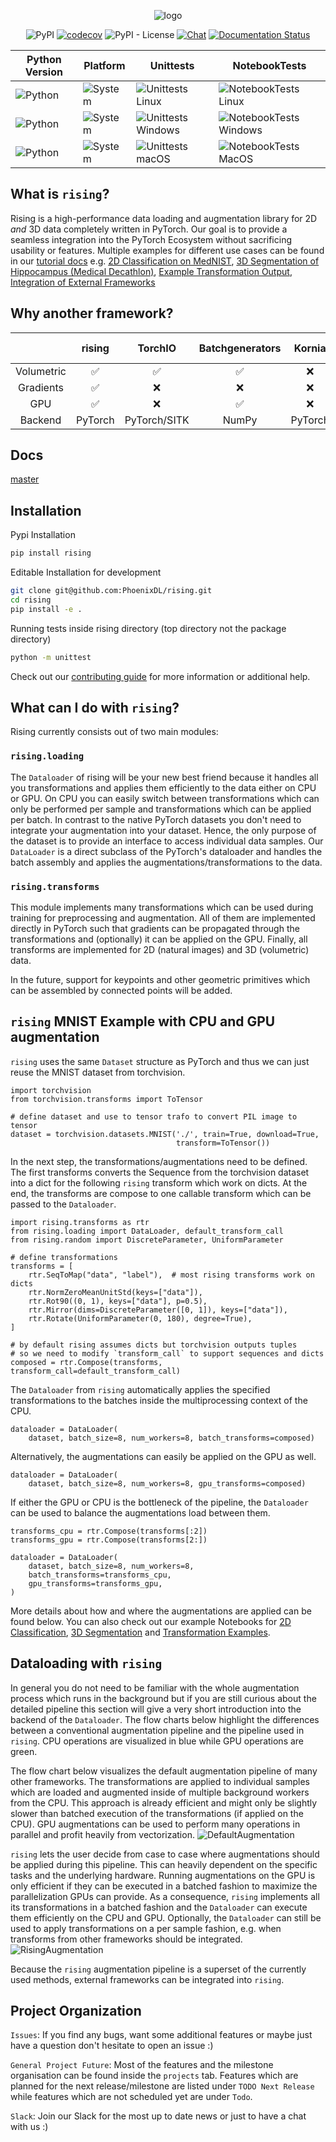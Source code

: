 <div align="center">

![logo](docs/source/images/logo/rising_logo.svg "rising")

![PyPI](https://img.shields.io/pypi/v/rising)
[![codecov](https://codecov.io/gh/PhoenixDL/rising/branch/master/graph/badge.svg)](https://codecov.io/gh/PhoenixDL/rising)
![PyPI - License](https://img.shields.io/pypi/l/rising)
[![Chat](https://img.shields.io/badge/Slack-PhoenixDL-orange)](https://join.slack.com/t/phoenixdl/shared_invite/enQtODgwODI0MTE1MjgzLTJkZDE4N2NhM2VmNzVhYTEyMzI3NzFmMDY0NjM3MzJlZWRmMTk5ZWM1YzY2YjY5ZGQ1NWI1YmJmOTdiYTdhYTE)
[![Documentation Status](https://readthedocs.org/projects/rising/badge/?version=latest)](https://rising.readthedocs.io/en/latest/?badge=latest)

</div>

| Python Version                                                 | Platform                                             | Unittests                                                                                         | NotebookTests                                                                            |
|----------------------------------------------------------------|------------------------------------------------------|---------------------------------------------------------------------------------------------------|------------------------------------------------------------------------------------------|
| ![Python](https://img.shields.io/badge/python-3.6/3.7/3.8-orange) | ![System](https://img.shields.io/badge/Linux-blue)   | ![Unittests Linux](https://github.com/PhoenixDL/rising/workflows/Unittests%20Linux/badge.svg)     | ![NotebookTests Linux](https://github.com/PhoenixDL/rising/workflows/NotebookTests%20Linux/badge.svg) |
| ![Python](https://img.shields.io/badge/python-3.6/3.7/3.8-orange) | ![System](https://img.shields.io/badge/Windows-blue) | ![Unittests Windows](https://github.com/PhoenixDL/rising/workflows/Unittests%20Windows/badge.svg) | ![NotebookTests Windows](https://github.com/PhoenixDL/rising/workflows/NotebookTests%20Windows/badge.svg) |
| ![Python](https://img.shields.io/badge/python-3.6/3.7/3.8-orange) | ![System](https://img.shields.io/badge/MacOS-blue)   | ![Unittests macOS](https://github.com/PhoenixDL/rising/workflows/Unittests%20MacOS/badge.svg)    | ![NotebookTests MacOS](https://github.com/PhoenixDL/rising/workflows/NotebookTests%20MacOS/badge.svg) |

## What is `rising`?
Rising is a high-performance data loading and augmentation library for 2D *and* 3D data completely written in PyTorch.
Our goal is to provide a seamless integration into the PyTorch Ecosystem without sacrificing usability or features.
Multiple examples for different use cases can be found in our [tutorial docs](https://rising.readthedocs.io/en/latest/tutorials.html) e.g. 
[2D Classification on MedNIST](https://github.com/PhoenixDL/rising/blob/master/notebooks/classification_2d_mednist.ipynb),
[3D Segmentation of Hippocampus (Medical Decathlon)](https://github.com/PhoenixDL/rising/blob/master/notebooks/lightning_segmentation.ipynb),
[Example Transformation Output](https://rising.readthedocs.io/en/latest/transformations.html),
[Integration of External Frameworks](https://rising.readthedocs.io/en/latest/external_augmentation.html)

## Why another framework?
|  | rising | TorchIO | Batchgenerators | Kornia | DALI | Vanilla PyTorch | Albumentations |
|:----------:|:-------:|:------------:|:---------------:|:-------:|:----:|:---------------:|:--------------:|
| Volumetric | ✅ | ✅ | ✅ | ❌ | ❌ | ❌ | ❌ |
| Gradients | ✅ | ❌ | ❌ | ❌ | ❌ | ❌ | ❌ |
| GPU | ✅ | ❌ | ✅ | ❌ | ❌ | ❌ | ❌ |
| Backend | PyTorch | PyTorch/SITK | NumPy | PyTorch | C++ | PyTorch | NumPy |

## Docs
[master](https://rising.readthedocs.io/en/latest/)

## Installation
Pypi Installation
```bash
pip install rising
```

Editable Installation for development

```bash
git clone git@github.com:PhoenixDL/rising.git
cd rising
pip install -e .
```

Running tests inside rising directory (top directory not the package directory)
```bash
python -m unittest
```

Check out our [contributing guide](https://rising.readthedocs.io/en/latest/contributing.html) for more information or additional help.

## What can I do with `rising`?
Rising currently consists out of two main modules:

### `rising.loading`
The `Dataloader` of rising will be your new best friend because it handles all you transformations and applies them efficiently to the data either on CPU or GPU.
On CPU you can easily switch between transformations which can only be performed per sample and transformations which can be applied per batch.
In contrast to the native PyTorch datasets you don't need to integrate your augmentation into your dataset.
Hence, the only purpose of the dataset is to provide an interface to access individual data samples.
Our `DataLoader` is a direct subclass of the PyTorch's dataloader and handles the batch assembly and applies the augmentations/transformations to the data.

### `rising.transforms`
This module implements many transformations which can be used during training for preprocessing and augmentation.
All of them are implemented directly in PyTorch such that gradients can be propagated through the transformations and (optionally) it can be applied on the GPU.
Finally, all transforms are implemented for 2D (natural images) and 3D (volumetric) data.

In the future, support for keypoints and other geometric primitives which can be assembled by connected points will be added.

## `rising` MNIST Example with CPU and GPU augmentation
`rising` uses the same `Dataset` structure as PyTorch and thus we can just reuse the MNIST dataset from torchvision.
```python3
import torchvision
from torchvision.transforms import ToTensor

# define dataset and use to tensor trafo to convert PIL image to tensor
dataset = torchvision.datasets.MNIST('./', train=True, download=True,
                                     transform=ToTensor())
```

In the next step, the transformations/augmentations need to be defined.
The first transforms converts the Sequence from the torchvision dataset into a dict for the following `rising` transform which work on dicts.
At the end, the transforms are compose to one callable transform which can be passed to the `Dataloader`. 

```python3
import rising.transforms as rtr
from rising.loading import DataLoader, default_transform_call
from rising.random import DiscreteParameter, UniformParameter

# define transformations
transforms = [
    rtr.SeqToMap("data", "label"),  # most rising transforms work on dicts
    rtr.NormZeroMeanUnitStd(keys=["data"]),
    rtr.Rot90((0, 1), keys=["data"], p=0.5),
    rtr.Mirror(dims=DiscreteParameter([0, 1]), keys=["data"]),
    rtr.Rotate(UniformParameter(0, 180), degree=True),
]

# by default rising assumes dicts but torchvision outputs tuples
# so we need to modify `transform_call` to support sequences and dicts
composed = rtr.Compose(transforms, transform_call=default_transform_call)
```

The `Dataloader` from `rising` automatically applies the specified transformations to the batches inside the multiprocessing context of the CPU.
```python3
dataloader = DataLoader(
    dataset, batch_size=8, num_workers=8, batch_transforms=composed)
```

Alternatively, the augmentations can easily be applied on the GPU as well.
```python3
dataloader = DataLoader(
    dataset, batch_size=8, num_workers=8, gpu_transforms=composed)
```

If either the GPU or CPU is the bottleneck of the pipeline, the `Dataloader` can be used to balance the augmentations load between them.
```python3
transforms_cpu = rtr.Compose(transforms[:2])
transforms_gpu = rtr.Compose(transforms[2:])

dataloader = DataLoader(
    dataset, batch_size=8, num_workers=8,
    batch_transforms=transforms_cpu,
    gpu_transforms=transforms_gpu,
)
```

More details about how and where the augmentations are applied can be found below.
You can also check out our example Notebooks for [2D Classification](https://github.com/PhoenixDL/rising/blob/master/notebooks/classification_2d_mednist.ipynb), [3D Segmentation](https://github.com/PhoenixDL/rising/blob/master/notebooks/lightning_segmentation.ipynb)
and [Transformation Examples](https://rising.readthedocs.io/en/latest/transformations.html).

## Dataloading with `rising`
In general you do not need to be familiar with the whole augmentation process which runs in the background but if you are still curious about the
detailed pipeline this section will give a very short introduction into the backend of the `Dataloader`.
The flow charts below highlight the differences between a conventional augmentation pipeline and the pipeline used in `rising`.
CPU operations are visualized in blue while GPU operations are green.

The flow chart below visualizes the default augmentation pipeline of many other frameworks.
The transformations are applied to individual samples which are loaded and augmented inside of multiple background workers from the CPU.
This approach is already efficient and might only be slightly slower than batched execution of the transformations (if applied on the CPU).
GPU augmentations can be used to perform many operations in parallel and profit heavily from vectorization.
![DefaultAugmentation](docs/source/images/dataloading/default.svg "default augmentation pipeline")

`rising` lets the user decide from case to case where augmentations should be applied during this pipeline.
This can heavily dependent on the specific tasks and the underlying hardware.
Running augmentations on the GPU is only efficient if they can be executed in a batched fashion to maximize the parallelization GPUs can provide.
As a consequence, `rising` implements all its transformations in a batched fashion and the `Dataloader` can execute them efficiently on the CPU and GPU.
Optionally, the `Dataloader` can still be used to apply transformations on a per sample fashion, e.g. when transforms from other frameworks should be integrated.
![RisingAugmentation](docs/source/images/dataloading/rising.svg "rising augmentation pipeline")

Because the `rising` augmentation pipeline is a superset of the currently used methods, external frameworks can be integrated into `rising`.

## Project Organization
`Issues`: If you find any bugs, want some additional features or maybe just have a question don't hesitate to open an issue :)

`General Project Future`: Most of the features and the milestone organisation can be found inside the `projects` tab.
Features which are planned for the next release/milestone are listed under `TODO Next Release` while features which are not scheduled yet are under `Todo`.

`Slack`: Join our Slack for the most up to date news or just to have a chat with us :) 
